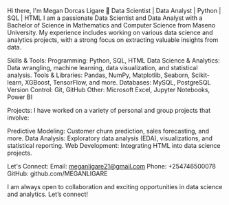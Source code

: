 Hi there, I'm Megan Dorcas Ligare 👋
Data Scientist | Data Analyst | Python | SQL | HTML
I am a passionate Data Scientist and Data Analyst with a Bachelor of Science in Mathematics and Computer Science from Maseno University. My experience includes working on various data science and analytics projects, with a strong focus on extracting valuable insights from data.

Skills & Tools:
Programming: Python, SQL, HTML
Data Science & Analytics: Data wrangling, machine learning, data visualization, and statistical analysis.
Tools & Libraries: Pandas, NumPy, Matplotlib, Seaborn, Scikit-learn, XGBoost, TensorFlow, and more.
Databases: MySQL, PostgreSQL
Version Control: Git, GitHub
Other: Microsoft Excel, Jupyter Notebooks, Power BI

Projects:
I have worked on a variety of personal and group projects that involve:

Predictive Modeling: Customer churn prediction, sales forecasting, and more.
Data Analysis: Exploratory data analysis (EDA), visualizations, and statistical reporting.
Web Development: Integrating HTML into data science projects.

Let's Connect:
Email: meganligare21@gmail.com
Phone: +254746500078
GitHub: github.com/MEGANLIGARE

I am always open to collaboration and exciting opportunities in data science and analytics. Let’s connect!


<!--
**MEGANLIGARE/MEGANLIGARE** is a ✨ _special_ ✨ repository because its `README.md` (this file) appears on your GitHub profile.

Here are some ideas to get you started:

- 🔭 I’m currently working on ...
- 🌱 I’m currently learning ...
- 👯 I’m looking to collaborate on ...
- 🤔 I’m looking for help with ...
- 💬 Ask me about ...
- 📫 How to reach me: ...
- 😄 Pronouns: ...
- ⚡ Fun fact: ...
-->
